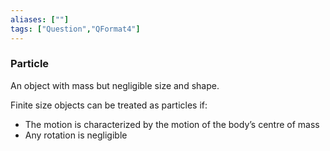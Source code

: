 ```yaml
---
aliases: [""]
tags: ["Question","QFormat4"]
---
```

### Particle
An object with mass but negligible size and shape.

Finite size objects can be treated as particles if:
- The motion is characterized by the motion of the body’s centre of mass
- Any rotation is negligible
